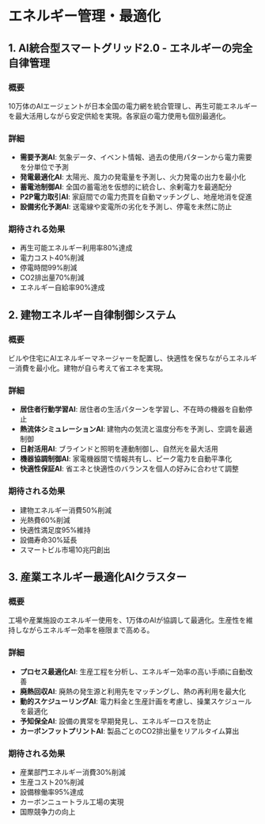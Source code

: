 # エネルギー管理・最適化

## 1. AI統合型スマートグリッド2.0 - エネルギーの完全自律管理

### 概要
10万体のAIエージェントが日本全国の電力網を統合管理し、再生可能エネルギーを最大活用しながら安定供給を実現。各家庭の電力使用も個別最適化。

### 詳細
- **需要予測AI**: 気象データ、イベント情報、過去の使用パターンから電力需要を分単位で予測
- **発電最適化AI**: 太陽光、風力の発電量を予測し、火力発電の出力を最小化
- **蓄電池制御AI**: 全国の蓄電池を仮想的に統合し、余剰電力を最適配分
- **P2P電力取引AI**: 家庭間での電力売買を自動マッチングし、地産地消を促進
- **設備劣化予測AI**: 送電線や変電所の劣化を予測し、停電を未然に防止

### 期待される効果
- 再生可能エネルギー利用率80%達成
- 電力コスト40%削減
- 停電時間99%削減
- CO2排出量70%削減
- エネルギー自給率90%達成

## 2. 建物エネルギー自律制御システム

### 概要
ビルや住宅にAIエネルギーマネージャーを配置し、快適性を保ちながらエネルギー消費を最小化。建物が自ら考えて省エネを実現。

### 詳細
- **居住者行動学習AI**: 居住者の生活パターンを学習し、不在時の機器を自動停止
- **熱流体シミュレーションAI**: 建物内の気流と温度分布を予測し、空調を最適制御
- **日射活用AI**: ブラインドと照明を連動制御し、自然光を最大活用
- **機器協調制御AI**: 家電機器間で情報共有し、ピーク電力を自動平準化
- **快適性保証AI**: 省エネと快適性のバランスを個人の好みに合わせて調整

### 期待される効果
- 建物エネルギー消費50%削減
- 光熱費60%削減
- 快適性満足度95%維持
- 設備寿命30%延長
- スマートビル市場10兆円創出

## 3. 産業エネルギー最適化AIクラスター

### 概要
工場や産業施設のエネルギー使用を、1万体のAIが協調して最適化。生産性を維持しながらエネルギー効率を極限まで高める。

### 詳細
- **プロセス最適化AI**: 生産工程を分析し、エネルギー効率の高い手順に自動改善
- **廃熱回収AI**: 廃熱の発生源と利用先をマッチングし、熱の再利用を最大化
- **動的スケジューリングAI**: 電力料金と生産計画を考慮し、操業スケジュールを最適化
- **予知保全AI**: 設備の異常を早期発見し、エネルギーロスを防止
- **カーボンフットプリントAI**: 製品ごとのCO2排出量をリアルタイム算出

### 期待される効果
- 産業部門エネルギー消費30%削減
- 生産コスト20%削減
- 設備稼働率95%達成
- カーボンニュートラル工場の実現
- 国際競争力の向上